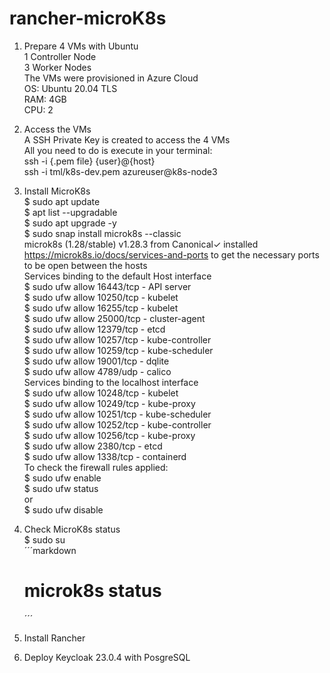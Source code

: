 # rancher-microK8s

1. Prepare 4 VMs with Ubuntu <br>
   1 Controller Node <br>
   3 Worker Nodes <br>
   The VMs were provisioned in Azure Cloud <br>
   OS: Ubuntu 20.04 TLS <br>
   RAM: 4GB <br>
   CPU: 2 <br>
2. Access the VMs <br>
   A SSH Private Key is created to access the 4 VMs <br>
   All you need to do is execute in your terminal: <br>
   ssh -i {.pem file} {user}@{host} <br>
   ssh -i tml/k8s-dev.pem azureuser@k8s-node3 <br>
4. Install MicroK8s <br>
   $ sudo apt update <br>
   $ apt list --upgradable<br>
   $ sudo apt upgrade -y <br>
   $ sudo snap install microk8s --classic <br>
   microk8s (1.28/stable) v1.28.3 from Canonical✓ installed <br>
   https://microk8s.io/docs/services-and-ports to get the necessary ports to be open between the hosts <br>
   Services binding to the default Host interface <br>
   $ sudo ufw allow 16443/tcp - API server <br>
   $ sudo ufw allow 10250/tcp - kubelet <br>
   $ sudo ufw allow 16255/tcp - kubelet <br>
   $ sudo ufw allow 25000/tcp - cluster-agent <br>
   $ sudo ufw allow 12379/tcp - etcd <br>
   $ sudo ufw allow 10257/tcp - kube-controller <br>
   $ sudo ufw allow 10259/tcp - kube-scheduler <br>
   $ sudo ufw allow 19001/tcp - dqlite <br>
   $ sudo ufw allow 4789/udp  - calico <br>
   Services binding to the localhost interface <br>
   $ sudo ufw allow 10248/tcp - kubelet <br>
   $ sudo ufw allow 10249/tcp - kube-proxy <br>
   $ sudo ufw allow 10251/tcp - kube-scheduler <br>
   $ sudo ufw allow 10252/tcp - kube-controller <br>
   $ sudo ufw allow 10256/tcp - kube-proxy <br>
   $ sudo ufw allow 2380/tcp - etcd <br>
   $ sudo ufw allow 1338/tcp - containerd <br>
   To check the firewall rules applied: <br>
   $ sudo ufw enable <br>
   $ sudo ufw status <br>
   or <br>
   $ sudo ufw disable <br>
6. Check MicroK8s status <br>
   $ sudo su <br>
   ´´´markdown
   # microk8s status
   ´´´
   
8. Install Rancher <br>
   
9. Deploy Keycloak 23.0.4 with PosgreSQL <br>
